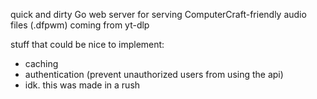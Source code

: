 quick and dirty Go web server for serving ComputerCraft-friendly audio files (.dfpwm) coming from yt-dlp

stuff that could be nice to implement:

- caching
- authentication (prevent unauthorized users from using the api)
- idk. this was made in a rush
